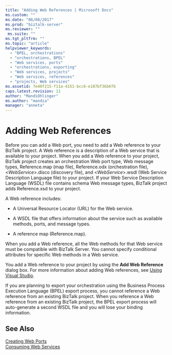 ```yaml
---
title: "Adding Web References | Microsoft Docs"
ms.custom: ""
ms.date: "06/08/2017"
ms.prod: "biztalk-server"
ms.reviewer: ""
 ms.suite: ""
ms.tgt_pltfrm: ""
ms.topic: "article"
helpviewer_keywords: 
  - "BPEL, orchestrations"
  - "orchestrations, BPEL"
  - "Web services, ports"
  - "orchestrations, exporting"
  - "Web services, projects"
  - "Web services, references"
  - "projects, Web services"
ms.assetid: 7e40f215-f11a-4151-bcc6-e107bf36b6f6
caps.latest.revision: 11
author: "MandiOhlinger"
ms.author: "mandia"
manager: "anneta"
---
```

# Adding Web References
Before you can add a Web port, you need to add a Web reference to your BizTalk project. A Web reference is a description of a Web service that is available to your project. When you add a Web reference to your project, BizTalk project creates an orchestration Web port type, Web message types, Reference.map (map file), Reference.odx (orchestration file), \<*WebService*>.disco (discovery file), and \<*WebService*>.wsdl (Web Service Description Language file) to your project. If your Web Service Description Language (WSDL) file contains schema Web message types, BizTalk project adds Reference.xsd to your project.  
  
 A Web reference includes:  
  
-   A Universal Resource Locator (URL) for the Web service.  
  
-   A WSDL file that offers information about the service such as available methods, ports, and message types.  
  
-   A reference map (Reference.map).  
  
 When you add a Web reference, all the Web methods for that Web service must be compatible with BizTalk Server. You cannot specify conditional attributes for specific Web methods in a Web service.  
  
 You add a Web reference to your project by using the **Add Web Reference** dialog box. For more information about adding Web references, see [Using Visual Studio](../core/using-visual-studio.md).  
  
 If you are planning to export your orchestration using the Business Process Execution Language (BPEL) export process, you cannot reference a Web reference from an existing BizTalk project. When you reference a Web reference from an existing BizTalk project, the BPEL export process will auto-generate a second WSDL file and you will lose your binding information.  
  
## See Also  
 [Creating Web Ports](../core/creating-web-ports.md)   
 [Consuming Web Services](../core/consuming-web-services.md)